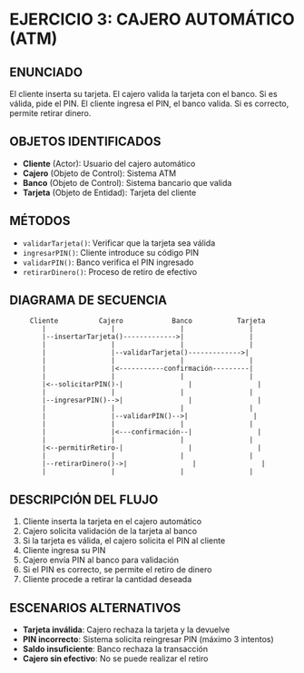 # EJERCICIO 3: CAJERO AUTOMÁTICO (ATM)

## ENUNCIADO
El cliente inserta su tarjeta. El cajero valida la tarjeta con el banco. Si es válida, pide el PIN. El cliente ingresa el PIN, el banco valida. Si es correcto, permite retirar dinero.

## OBJETOS IDENTIFICADOS
- **Cliente** (Actor): Usuario del cajero automático
- **Cajero** (Objeto de Control): Sistema ATM
- **Banco** (Objeto de Control): Sistema bancario que valida
- **Tarjeta** (Objeto de Entidad): Tarjeta del cliente

## MÉTODOS
- `validarTarjeta()`: Verificar que la tarjeta sea válida
- `ingresarPIN()`: Cliente introduce su código PIN
- `validarPIN()`: Banco verifica el PIN ingresado
- `retirarDinero()`: Proceso de retiro de efectivo

## DIAGRAMA DE SECUENCIA

```
     Cliente          Cajero            Banco           Tarjeta
        |                |                |                |
        |--insertarTarjeta()------------->|                |
        |                |                |                |
        |                |--validarTarjeta()------------->|
        |                |                |                |
        |                |<-----------confirmación---------|
        |                |                |                |
        |<--solicitarPIN()-|                |                |
        |                |                |                |
        |--ingresarPIN()-->|                |                |
        |                |                |                |
        |                |--validarPIN()-->|                |
        |                |                |                |
        |                |<---confirmación--|                |
        |                |                |                |
        |<--permitirRetiro-|                |                |
        |                |                |                |
        |--retirarDinero()->|                |                |
        |                |                |                |
```

## DESCRIPCIÓN DEL FLUJO
1. Cliente inserta la tarjeta en el cajero automático
2. Cajero solicita validación de la tarjeta al banco
3. Si la tarjeta es válida, el cajero solicita el PIN al cliente
4. Cliente ingresa su PIN
5. Cajero envía PIN al banco para validación
6. Si el PIN es correcto, se permite el retiro de dinero
7. Cliente procede a retirar la cantidad deseada

## ESCENARIOS ALTERNATIVOS
- **Tarjeta inválida**: Cajero rechaza la tarjeta y la devuelve
- **PIN incorrecto**: Sistema solicita reingresar PIN (máximo 3 intentos)
- **Saldo insuficiente**: Banco rechaza la transacción
- **Cajero sin efectivo**: No se puede realizar el retiro
